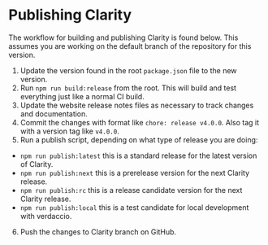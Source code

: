 # Publishing Clarity

The workflow for building and publishing Clarity is found below. This assumes you are working on the default branch of the repository for this version.

1. Update the version found in the root `package.json` file to the new version.
2. Run `npm run build:release` from the root. This will build and test everything just like a normal CI build.
3. Update the website release notes files as necessary to track changes and documentation.
4. Commit the changes with format like `chore: release v4.0.0`. Also tag it with a version tag like `v4.0.0`.
5. Run a publish script, depending on what type of release you are doing:

- `npm run publish:latest` this is a standard release for the latest version of Clarity.
- `npm run publish:next` this is a prerelease version for the next Clarity release.
- `npm run publish:rc` this is a release candidate version for the next Clarity release.
- `npm run publish:local` this is a test candidate for local development with verdaccio.

6. Push the changes to Clarity branch on GitHub.
